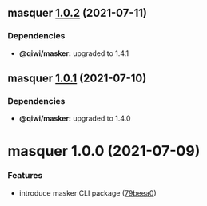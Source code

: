 ## masquer [1.0.2](https://github.com/qiwi/masker/compare/masquer@1.0.1...masquer@1.0.2) (2021-07-11)





### Dependencies

* **@qiwi/masker:** upgraded to 1.4.1

## masquer [1.0.1](https://github.com/qiwi/masker/compare/masquer@1.0.0...masquer@1.0.1) (2021-07-10)





### Dependencies

* **@qiwi/masker:** upgraded to 1.4.0

# masquer 1.0.0 (2021-07-09)


### Features

* introduce masker CLI package ([79beea0](https://github.com/qiwi/masker/commit/79beea028cdb7e042f6f7b786f32e56bdb29b7c7))
